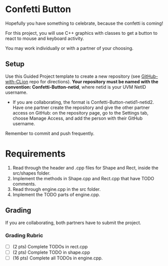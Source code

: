 # Confetti Button

Hopefully you have something to celebrate, because the confetti is coming!

For this project, you will use C++ graphics with classes to get a button to react to mouse and keyboard activity.

You may work individually or with a partner of your choosing.

## Setup

Use this Guided Project template to create a new repository (see [GitHub-with-CLion](https://github.com/uvmcs2300s2025/GitHub-with-CLion) repo for directions).
**Your repository must be named with the convention: Confetti-Button-netid**, where netid is your UVM NetID username.
* If you are collaborating, the format is Confetti-Button-netid1-netid2. Have one partner create the repository and give the other partner access on GitHub: on the repository page, go to the Settings tab, choose Manage Access, and add the person with their GitHub username.

Remember to commit and push frequently.

# Requirements

1. Read through the header and .cpp files for Shape and Rect, inside the src/shapes folder.
1. Implement the methods in Shape.cpp and Rect.cpp that have TODO comments.
1. Read through engine.cpp in the src folder.
1. Implement the TODO parts of engine.cpp.

## Grading

If you are collaborating, both partners have to submit the project.

### Grading Rubric
- [ ] (2 pts) Complete TODOs in rect.cpp
- [ ] (2 pts) Complete TODO in shape.cpp
- [ ] (16 pts) Complete all TODOs in engine.cpp.